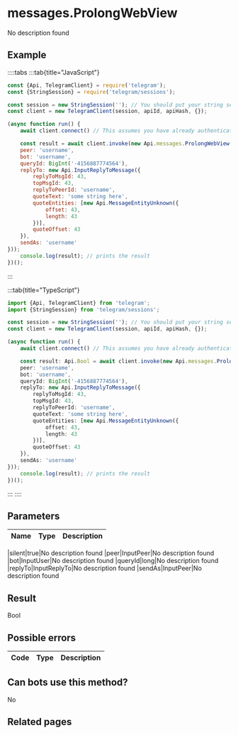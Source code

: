 # messages.ProlongWebView

No description found

## Example

::::tabs
:::tab{title="JavaScript"}
```js
const {Api, TelegramClient} = require('telegram');
const {StringSession} = require('telegram/sessions');

const session = new StringSession(''); // You should put your string session here
const client = new TelegramClient(session, apiId, apiHash, {});

(async function run() {
    await client.connect() // This assumes you have already authenticated with .start()

    const result = await client.invoke(new Api.messages.ProlongWebView({
    peer: 'username',
    bot: 'username',
    queryId: BigInt('-4156887774564'),
    replyTo: new Api.InputReplyToMessage({
        replyToMsgId: 43,
        topMsgId: 43,
        replyToPeerId: 'username',
        quoteText: 'some string here',
        quoteEntities: [new Api.MessageEntityUnknown({
            offset: 43,
            length: 43
        })],
        quoteOffset: 43
    }),
    sendAs: 'username'
}));
    console.log(result); // prints the result
})();
```
:::

:::tab{title="TypeScript"}
```ts
import {Api, TelegramClient} from 'telegram';
import {StringSession} from 'telegram/sessions';

const session = new StringSession(''); // You should put your string session here
const client = new TelegramClient(session, apiId, apiHash, {});

(async function run() {
    await client.connect() // This assumes you have already authenticated with .start()

    const result: Api.Bool = await client.invoke(new Api.messages.ProlongWebView({
    peer: 'username',
    bot: 'username',
    queryId: BigInt('-4156887774564'),
    replyTo: new Api.InputReplyToMessage({
        replyToMsgId: 43,
        topMsgId: 43,
        replyToPeerId: 'username',
        quoteText: 'some string here',
        quoteEntities: [new Api.MessageEntityUnknown({
            offset: 43,
            length: 43
        })],
        quoteOffset: 43
    }),
    sendAs: 'username'
}));
    console.log(result); // prints the result
})();
```
:::
::::



## Parameters

| Name | Type | Description |
| :--: | ---- | ----------- |

|silent|true|No description found
|peer|InputPeer|No description found
|bot|InputUser|No description found
|queryId|long|No description found
|replyTo|InputReplyTo|No description found
|sendAs|InputPeer|No description found


## Result

Bool

## Possible errors

| Code | Type | Description |
| :--: | ---- | ----------- |



## Can bots use this method?

No

## Related pages



